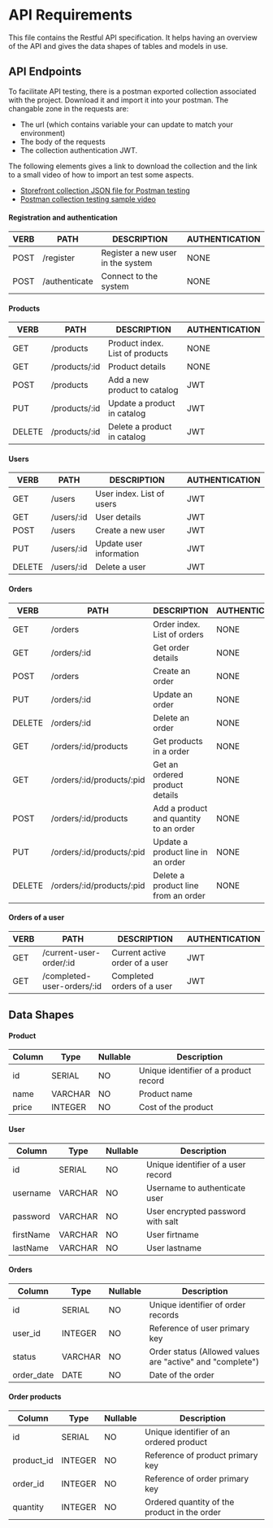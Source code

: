 # API Requirements
This file contains the Restful API specification. It helps having an overview of the API and gives the data shapes of tables and models in use. 

## API Endpoints
To facilitate API testing, there is a postman exported collection associated with the project.
Download it and import it into your postman. The changable zone in the requests are: 
* The url (which contains variable your can update to match your environment)
* The body of the requests
* The collection authentication JWT.

The following elements gives a link to download the collection and the link to a small video of how to import an test some aspects.
- [Storefront collection JSON file for Postman testing](src/docs/collections/storefront_postman_collection.json)
- [Postman collection testing sample video](src/docs/collections/storefront_postman_collection.json)


#### Registration and authentication

| VERB | PATH          | DESCRIPTION                       | AUTHENTICATION |
|------|---------------|-----------------------------------|----------------|
| POST | /register     | Register a new user in the system | NONE           |
| POST | /authenticate | Connect to the system             | NONE           |

#### Products

| VERB   | PATH          | DESCRIPTION                     | AUTHENTICATION |
|--------|---------------|---------------------------------|----------------|
| GET    | /products     | Product index. List of products | NONE           |
| GET    | /products/:id | Product details                 | NONE           |
| POST   | /products     | Add a new product to catalog    | JWT            |
| PUT    | /products/:id | Update a product in catalog     | JWT            |
| DELETE | /products/:id | Delete a product in catalog     | JWT            |

#### Users

| VERB   | PATH       | DESCRIPTION               | AUTHENTICATION |
|--------|------------|---------------------------|----------------|
| GET    | /users     | User index. List of users | JWT            |
| GET    | /users/:id | User details              | JWT            |
| POST   | /users     | Create a new user         | JWT            |
| PUT    | /users/:id | Update user information   | JWT            |
| DELETE | /users/:id | Delete a user             | JWT            |

#### Orders

| VERB   | PATH                      | DESCRIPTION                            | AUTHENTICATION |
|--------|---------------------------|----------------------------------------|----------------|
| GET    | /orders                   | Order index. List of orders            | NONE           |
| GET    | /orders/:id               | Get order details                      | NONE           |
| POST   | /orders                   | Create an order                        | NONE           |
| PUT    | /orders/:id               | Update an order                        | NONE           |
| DELETE | /orders/:id               | Delete an order                        | NONE           |
| GET    | /orders/:id/products      | Get products in a order                | NONE           |
| GET    | /orders/:id/products/:pid | Get an ordered product details         | NONE           |
| POST   | /orders/:id/products      | Add a product and quantity to an order | NONE           |
| PUT    | /orders/:id/products/:pid | Update a product line in an order      | NONE           |
| DELETE | /orders/:id/products/:pid | Delete a product line from an order    | NONE           |

#### Orders of a user 

| VERB | PATH                       | DESCRIPTION                    | AUTHENTICATION |
|------|----------------------------|--------------------------------|----------------|
| GET  | /current-user-order/:id    | Current active order of a user | JWT            |
| GET  | /completed-user-orders/:id | Completed orders of a user     | JWT            |

## Data Shapes
#### Product

| Column | Type    | Nullable | Description                           |
|--------|---------|----------|---------------------------------------|
| id     | SERIAL  | NO       | Unique identifier of a product record |
| name   | VARCHAR | NO       | Product name                          |
| price  | INTEGER | NO       | Cost of the product                   |

#### User

| Column    | Type    | Nullable | Description                        |
|-----------|---------|----------|------------------------------------|
| id        | SERIAL  | NO       | Unique identifier of a user record |
| username  | VARCHAR | NO       | Username to authenticate user      |
| password  | VARCHAR | NO       | User encrypted password with salt  |
| firstName | VARCHAR | NO       | User firtname                      |
| lastName  | VARCHAR | NO       | User lastname                      |

#### Orders

| Column     | Type    | Nullable | Description                                               |
|------------|---------|----------|-----------------------------------------------------------|
| id         | SERIAL  | NO       | Unique identifier of order records                        |
| user_id    | INTEGER | NO       | Reference of user primary key                             |
| status     | VARCHAR | NO       | Order status (Allowed values are "active" and "complete") |
| order_date | DATE    | NO       | Date of the order                                         |

#### Order products

| Column     | Type    | Nullable | Description                                  |
|------------|---------|----------|----------------------------------------------|
| id         | SERIAL  | NO       | Unique identifier of an ordered product      |
| product_id | INTEGER | NO       | Reference of product primary key             |
| order_id   | INTEGER | NO       | Reference of order primary key               |
| quantity   | INTEGER | NO       | Ordered quantity of the product in the order |


